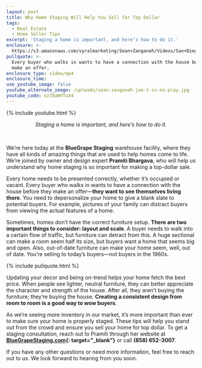 ```yaml
---
layout: post
title: Why Home Staging Will Help You Sell for Top Dollar
tags:
  - Real Estate
  - Home Seller Tips
excerpt: 'Staging a home is important, and here’s how to do it.'
enclosure: >-
  https://s3.amazonaws.com/vyralmarketing/Sean+Zanganeh/Videos/San+Diego%2C+CA+Real+Estate+-+Why+Home+Staging+Will+Help+You+Sell+for+Top+Dollar.mp4
pullquote: >-
  Every buyer who walks in wants to have a connection with the house before they
  make an offer.
enclosure_type: video/mp4
enclosure_time:
use_youtube_image: false
youtube_alternate_image: /uploads/sean-zanganeh-jan-1-ss-no-play.jpg
youtube_code: oz78aWVTuX4
---
```


{% include youtube.html %}

<center><em>Staging a home is important, and here&rsquo;s how to do it.</em></center>

&nbsp;

We’re here today at the **BlueGrape Staging** warehouse facility, where they have all kinds of amazing things that are used to help homes come to life. We’re joined by owner and design expert **Pramiti Bhargava**, who will help us understand why home staging is so important for making a top-dollar sale.

Every home needs to be presented correctly, whether it’s occupied or vacant. Every buyer who walks in wants to have a connection with the house before they make an offer—**they want to see themselves living there**. You need to depersonalize your home to give a blank slate to potential buyers. For example, pictures of your family can distract buyers from viewing the actual features of a home.

Sometimes, homes don’t have the correct furniture setup. **There are two important things to consider: layout and scale**. A buyer needs to walk into a certain flow of traffic, but furniture can detract from this. A huge sectional can make a room seem half its size, but buyers want a home that seems big and open. Also, out-of-date furniture can make your home seem, well, out of date. You’re selling to today’s buyers—not buyers in the 1960s.

{% include pullquote.html %}

Updating your decor and being on-trend helps your home fetch the best price. When people see lighter, neutral furniture, they can better appreciate the character and strength of the house. After all, they aren’t buying the furniture; they’re buying the house. **Creating a consistent design from room to room is a good way to wow buyers**.

As we’re seeing more inventory in our market, it’s more important than ever to make sure your home is properly staged. These tips will help you stand out from the crowd and ensure you sell your home for top dollar. To get a staging consultation, reach out to Pramiti through her website at **[BlueGrapeStaging.com](https://www.bluegrapestaging.com/){: target="_blank"}** or call **(858) 652-3007**.

If you have any other questions or need more information, feel free to reach out to us. We look forward to hearing from you soon.